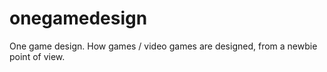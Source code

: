 # onegamedesign
One game design. How games / video games are designed, from a newbie point of view.
